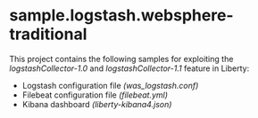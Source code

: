 # sample.logstash.websphere-traditional

This project contains the following samples for exploiting the *logstashCollector-1.0* and *logstashCollector-1.1* feature in Liberty: 
* Logstash configuration file *(was_logstash.conf)*
* Filebeat configuration file *(filebeat.yml)*
* Kibana dashboard *(liberty-kibana4.json)*
